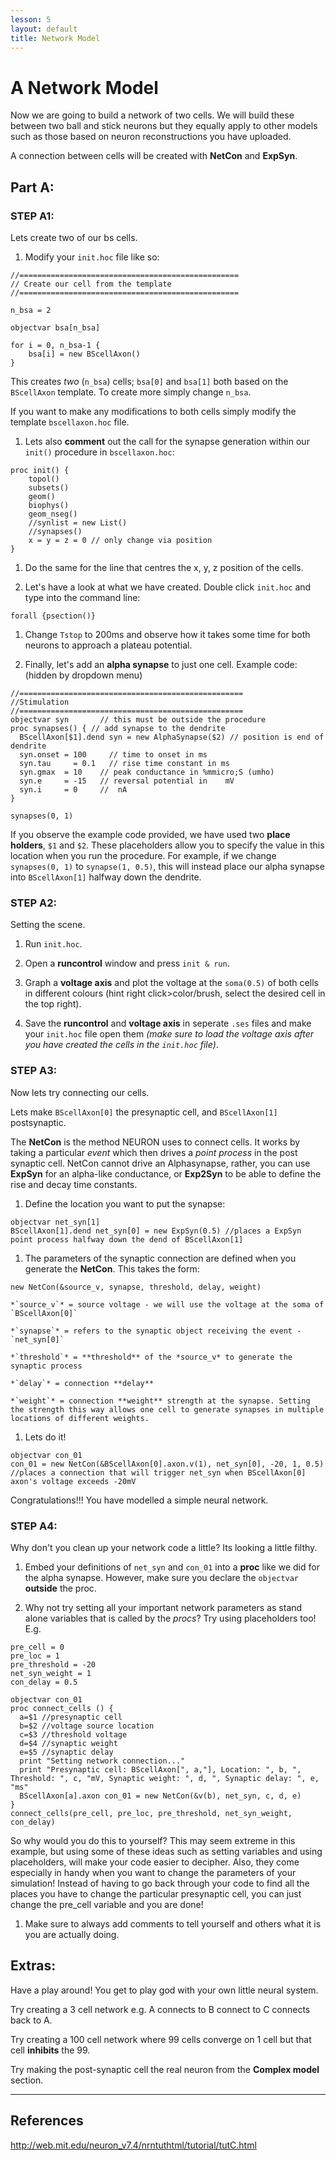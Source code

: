 ```yaml
---
lesson: 5
layout: default
title: Network Model
---
```

# A Network Model
Now we are going to build a network of two cells. We will build these between two ball and stick neurons but they equally apply to other models such as those based on neuron reconstructions you have uploaded.

A connection between cells will be created with **NetCon** and **ExpSyn**.

## Part A:

### STEP A1:

Lets create two of our bs cells.

1. Modify your `init.hoc` file like so:

```
//=================================================
// Create our cell from the template
//=================================================

n_bsa = 2

objectvar bsa[n_bsa]

for i = 0, n_bsa-1 {
    bsa[i] = new BScellAxon()
}
```
This creates *two* (`n_bsa`) cells; `bsa[0]` and `bsa[1]` both based on the `BScellAxon` template. To create more simply change `n_bsa`.

If you want to make any modifications to both cells simply modify the template `bscellaxon.hoc` file.

1. Lets also **comment** out the call for the synapse generation within our `init()` procedure in `bscellaxon.hoc`:
```
proc init() {
    topol()
    subsets()
    geom()
    biophys()
    geom_nseg()
    //synlist = new List()
    //synapses()
    x = y = z = 0 // only change via position
}
```

1. Do the same for the line that centres the x, y, z position of the cells.

1. Let's have a look at what we have created. Double click `init.hoc` and type  into the command line:
```
forall {psection()}
```

1. Change `Tstop` to 200ms and observe how it takes some time for both neurons to approach a plateau potential.

1. Finally, let's add an **alpha synapse** to just one cell.
Example code: (hidden by dropdown menu)

```
//==================================================
//Stimulation
//==================================================
objectvar syn       // this must be outside the procedure
proc synapses() { // add synapse to the dendrite
  BScellAxon[$1].dend syn = new AlphaSynapse($2) // position is end of dendrite
  syn.onset = 100     // time to onset in ms
  syn.tau	  = 0.1   // rise time constant in ms
  syn.gmax  = 10    // peak conductance	in %mmicro;S (umho)
  syn.e	    = -15   // reversal potential in	mV
  syn.i     = 0     //	nA
}

synapses(0, 1)

```


If you observe the example code provided, we have used two **place holders**, `$1` and `$2`. These placeholders allow you to specify the value in this location when you run the procedure. For example, if we change `synapses(0, 1)` to `synapse(1, 0.5)`, this will instead place our alpha synapse into `BScellAxon[1]` halfway down the dendrite.

### STEP A2:
Setting the scene.
1. Run `init.hoc`.

2. Open a **runcontrol** window and press `init & run`.

3. Graph a **voltage axis** and plot the voltage at the `soma(0.5)` of both cells in different colours (hint right click>color/brush, select the desired cell in the top right).

4. Save the **runcontrol** and **voltage axis** in seperate `.ses` files and make your `init.hoc` file open them *(make sure to load the voltage axis after you have created the cells in the `init.hoc` file)*.

### STEP A3:
Now lets try connecting our cells.

Lets make `BScellAxon[0]` the presynaptic cell, and `BScellAxon[1]` postsynaptic.

The **NetCon** is the method NEURON uses to connect cells. It works by taking a particular *event* which then drives a *point process* in the post synaptic cell. NetCon cannot drive an Alphasynapse, rather, you can use **ExpSyn** for an alpha-like conductance, or **Exp2Syn** to be able to define the rise and decay time constants.

1. Define the location you want to put the synapse:

```
objectvar net_syn[1]
BScellAxon[1].dend net_syn[0] = new ExpSyn(0.5) //places a ExpSyn point process halfway down the dend of BScellAxon[1]
```

1. The parameters of the synaptic connection are defined when you generate the **NetCon**. This takes the form:
```
new NetCon(&source_v, synapse, threshold, delay, weight)
```
    *`source_v`* = source voltage - we will use the voltage at the soma of `BScellAxon[0]`

    *`synapse`* = refers to the synaptic object receiving the event - `net_syn[0]`

    *`threshold`* = **threshold** of the *source_v* to generate the synaptic process

    *`delay`* = connection **delay**

    *`weight`* = connection **weight** strength at the synapse. Setting the strength this way allows one cell to generate synapses in multiple locations of different weights.

1. Lets do it!

```
objectvar con_01
con_01 = new NetCon(&BScellAxon[0].axon.v(1), net_syn[0], -20, 1, 0.5) //places a connection that will trigger net_syn when BScellAxon[0] axon's voltage exceeds -20mV

```

Congratulations!!! You have modelled a simple neural network.

### STEP A4:

Why don't you clean up your network code a little? Its looking a little filthy.

1. Embed your definitions of `net_syn` and `con_01` into a **proc** like we did for the alpha synapse. However, make sure you declare the `objectvar` **outside** the proc.

1. Why not try setting all your important network parameters as stand alone variables that is called by the *procs*? Try using placeholders too! E.g.

```
pre_cell = 0
pre_loc = 1
pre_threshold = -20
net_syn_weight = 1
con_delay = 0.5

objectvar con_01
proc connect_cells () {
  a=$1 //presynaptic cell
  b=$2 //voltage source location
  c=$3 //threshold voltage
  d=$4 //synaptic weight
  e=$5 //synaptic delay
  print "Setting network connection..."
  print "Presynaptic cell: BScellAxon[", a,"], Location: ", b, ", Threshold: ", c, "mV, Synaptic weight: ", d, ", Synaptic delay: ", e, "ms"
  BScellAxon[a].axon con_01 = new NetCon(&v(b), net_syn, c, d, e)
}
connect_cells(pre_cell, pre_loc, pre_threshold, net_syn_weight, con_delay)
```

So why would you do this to yourself? This may seem extreme in this example, but using some of these ideas such as setting variables and using placeholders, will make your code easier to decipher. Also, they come especially in handy when you want to change the parameters of your simulation! Instead of having to go back through your code to find all the places you have to change the particular presynaptic cell, you can just change the pre_cell variable and you are done!

1. Make sure to always add comments to tell yourself and others what it is you are actually doing.  

## Extras:

Have a play around! You get to play god with your own little neural system.

Try creating a 3 cell network e.g. A connects to B connect to C connects back to A.

Try creating a 100 cell network where 99 cells converge on 1 cell but that cell **inhibits** the 99.

Try making the post-synaptic cell the real neuron from the **Complex model** section.

--------

## References
http://web.mit.edu/neuron_v7.4/nrntuthtml/tutorial/tutC.html
